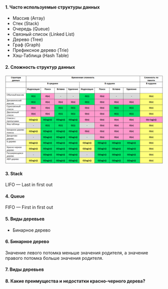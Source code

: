 #### 1. Часто используемые структуры данных
* Массив (Array)
* Стек (Stack)
* Очередь (Queue)
* Связный список (Linked List)
* Дерево (Tree)
* Граф (Graph)
* Префиксное дерево (Trie)
* Хэш-Таблица (Hash Table)

#### 2. Сложность структур данных
![alt-текст](https://github.com/Primisen/interview/blob/master/pictures/%D1%81%D0%BB%D0%BE%D0%B6%D0%BD%D0%BE%D1%81%D1%82%D1%8C%20%D1%81%D1%82%D1%80%D1%83%D0%BA%D1%82%D1%83%D1%80%20%D0%B4%D0%B0%D0%BD%D0%BD%D1%8B%D1%85.png)


#### 3. Stack
LIFO — Last in first out

#### 4. Queue
FIFO —  First in first out

#### 5. Виды деревьев
* Бинарное дерево

#### 6. Бинарное дерево
Значение левого потомка меньше значения родителя, а значение правого потомка больше значения родителя.


#### 7. Виды деревьев

#### 8. Какие преимущества и недостатки красно-черного дерева?
